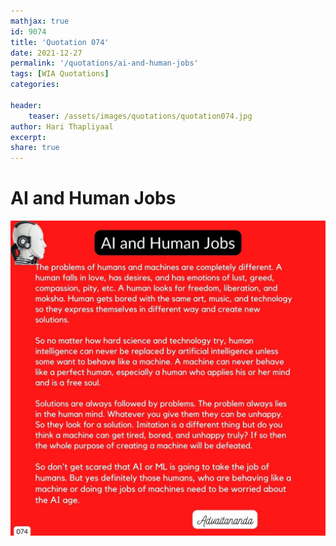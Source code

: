 ```yaml
---
mathjax: true
id: 9074
title: 'Quotation 074'
date: 2021-12-27
permalink: '/quotations/ai-and-human-jobs'
tags: [WIA Quotations] 
categories: 

header:
    teaser: /assets/images/quotations/quotation074.jpg
author: Hari Thapliyaal 
excerpt:
share: true 
---
```


# AI and Human Jobs

![AI and Human Jobs](/assets/images/quotations/quotation074.jpg)
